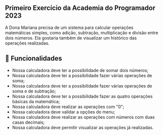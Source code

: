 
## Primeiro Exercício da Academia do Programador 2023

A Dona Mariana precisa de um sistema para calcular operações matemáticas simples, como adição, subtração, multiplicação e divisão entre dois números. Ela gostaria também de visualizar um histórico das operações realizadas. 



## 🔧 Funcionalidades 

- Nossa calculadora deve ter a possibilidade de somar dois números;
- Nossa calculadora deve ter a possibilidade fazer várias operações de soma;
- Nossa calculadora deve ter a possibilidade fazer várias operações de soma e de subtração;
- Nossa calculadora deve ter a possibilidade fazer as quatro operações básicas da matemática;
- Nossa calculadora deve realizar as operações com "0";
- Nossa calculadora deve validar a opções do menu;
- Nossa calculadora deve realizar as operações com números com duas casas decimais;
- Nossa calculadora deve permitir visualizar as operações já realizadas.


  


